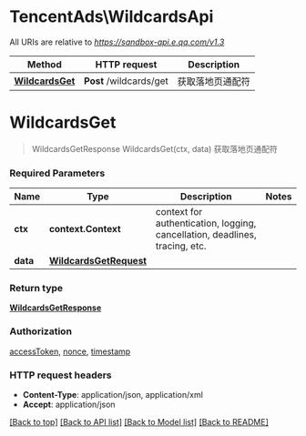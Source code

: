 # TencentAds\WildcardsApi

All URIs are relative to *https://sandbox-api.e.qq.com/v1.3*

Method | HTTP request | Description
------------- | ------------- | -------------
[**WildcardsGet**](WildcardsApi.md#WildcardsGet) | **Post** /wildcards/get | 获取落地页通配符


# **WildcardsGet**
> WildcardsGetResponse WildcardsGet(ctx, data)
获取落地页通配符

### Required Parameters

Name | Type | Description  | Notes
------------- | ------------- | ------------- | -------------
 **ctx** | **context.Context** | context for authentication, logging, cancellation, deadlines, tracing, etc.
  **data** | [**WildcardsGetRequest**](WildcardsGetRequest.md)|  | 

### Return type

[**WildcardsGetResponse**](WildcardsGetResponse.md)

### Authorization

[accessToken](../README.md#accessToken), [nonce](../README.md#nonce), [timestamp](../README.md#timestamp)

### HTTP request headers

 - **Content-Type**: application/json, application/xml
 - **Accept**: application/json

[[Back to top]](#) [[Back to API list]](../README.md#documentation-for-api-endpoints) [[Back to Model list]](../README.md#documentation-for-models) [[Back to README]](../README.md)

